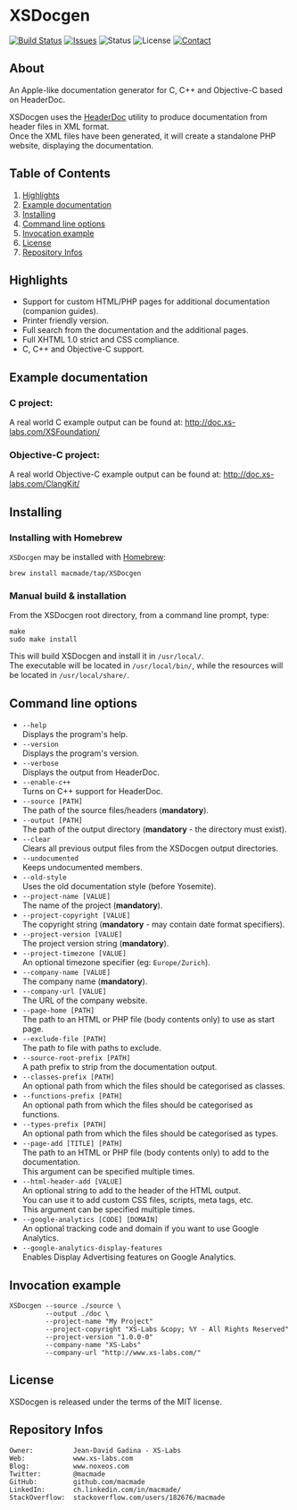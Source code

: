XSDocgen
========

[![Build Status](https://img.shields.io/travis/macmade/XSDocgen.svg?branch=master&style=flat)](https://travis-ci.org/macmade/XSDocgen)
[![Issues](http://img.shields.io/github/issues/macmade/XSDocgen.svg?style=flat)](https://github.com/macmade/XSDocgen/issues)
![Status](https://img.shields.io/badge/status-active-brightgreen.svg?style=flat)
![License](https://img.shields.io/badge/license-mit-brightgreen.svg?style=flat)
[![Contact](https://img.shields.io/badge/contact-@macmade-blue.svg?style=flat)](https://twitter.com/macmade)

About
-----

An Apple-like documentation generator for C, C++ and Objective-C based on HeaderDoc.

XSDocgen uses the [HeaderDoc](https://developer.apple.com/library/mac/documentation/DeveloperTools/Conceptual/HeaderDoc/intro/intro.html) utility to produce documentation from header files in XML format.  
Once the XML files have been generated, it will create a standalone PHP website, displaying the documentation.

Table of Contents
-----------------

  1. [Highlights](#1)
  2. [Example documentation](#2)
  3. [Installing](#3)
  4. [Command line options](#4)
  5. [Invocation example](#5)
  6. [License](#5)
  7. [Repository Infos](#6)

<a name="1"></a>
Highlights
----------

 * Support for custom HTML/PHP pages for additional documentation (companion guides).
 * Printer friendly version.
 * Full search from the documentation and the additional pages.
 * Full XHTML 1.0 strict and CSS compliance.
 * C, C++ and Objective-C support.

<a name="2"></a>
Example documentation
---------------------

### C project:

A real world C example output can be found at: http://doc.xs-labs.com/XSFoundation/

### Objective-C project:

A real world Objective-C example output can be found at: http://doc.xs-labs.com/ClangKit/

<a name="3"></a>
Installing
----------

### Installing with Homebrew

`XSDocgen` may be installed with [Homebrew](http://brew.sh):

    brew install macmade/tap/XSDocgen

### Manual build & installation

From the XSDocgen root directory, from a command line prompt, type:

    make
    sudo make install
    
This will build XSDocgen and install it in `/usr/local/`.  
The executable will be located in `/usr/local/bin/`, while the resources will be located in `/usr/local/share/`.

<a name="4"></a>
Command line options
--------------------

 * `--help`  
   Displays the program's help.
 * `--version`  
   Displays the program's version.
 * `--verbose`  
   Displays the output from HeaderDoc.
 * `--enable-c++`  
   Turns on C++ support for HeaderDoc.
 * `--source [PATH]`  
   The path of the source files/headers (**mandatory**).
 * `--output [PATH]`  
   The path of the output directory (**mandatory** - the directory must exist).
 * `--clear`  
   Clears all previous output files from the XSDocgen output directories.
 * `--undocumented`  
   Keeps undocumented members.
 * `--old-style`  
   Uses the old documentation style (before Yosemite).
 * `--project-name [VALUE]`  
   The name of the project (**mandatory**).
 * `--project-copyright [VALUE]`  
   The copyright string (**mandatory** - may contain date format specifiers).
 * `--project-version [VALUE]`  
   The project version string (**mandatory**).
 * `--project-timezone [VALUE]`  
   An optional timezone specifier (eg: `Europe/Zurich`).
 * `--company-name [VALUE]`  
   The company name (**mandatory**).
 * `--company-url [VALUE]`   
   The URL of the company website.
 * `--page-home [PATH]`  
   The path to an HTML or PHP file (body contents only) to use as start page.
 * `--exclude-file [PATH]`  
    The path to file with paths to exclude.
 * `--source-root-prefix [PATH]`  
   A path prefix to strip from the documentation output.
 * `--classes-prefix [PATH]`  
   An optional path from which the files should be categorised as classes.
 * `--functions-prefix [PATH]`  
   An optional path from which the files should be categorised as functions.
 * `--types-prefix [PATH]`  
   An optional path from which the files should be categorised as types.
 * `--page-add [TITLE] [PATH]`  
   The path to an HTML or PHP file (body contents only) to add to the documentation.  
   This argument can be specified multiple times.
 * `--html-header-add [VALUE]`  
   An optional string to add to the header of the HTML output.  
   You can use it to add custom CSS files, scripts, meta tags, etc.  
   This argument can be specified multiple times.
 * `--google-analytics [CODE] [DOMAIN]`  
   An optional tracking code and domain if you want to use Google Analytics.
 * `--google-analytics-display-features`  
   Enables Display Advertising features on Google Analytics.

<a name="5"></a>
Invocation example
------------------

    XSDocgen --source ./source \
             --output ./doc \
             --project-name "My Project"
             --project-copyright "XS-Labs &copy; %Y - All Rights Reserved"
             --project-version "1.0.0-0"
             --company-name "XS-Labs"
             --company-url "http://www.xs-labs.com/"

<a name="6"></a>
License
-------

XSDocgen is released under the terms of the MIT license.

<a name="7"></a>
Repository Infos
----------------

    Owner:			Jean-David Gadina - XS-Labs
    Web:			www.xs-labs.com
    Blog:			www.noxeos.com
    Twitter:		@macmade
    GitHub:			github.com/macmade
    LinkedIn:		ch.linkedin.com/in/macmade/
    StackOverflow:	stackoverflow.com/users/182676/macmade
